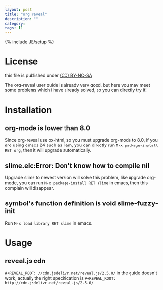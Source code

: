 ```yaml
---
layout: post
title: "org reveal"
description: ""
category:
tags: []
---
```

{% include JB/setup %}
# License
this file is published under [(CC) BY-NC-SA](http://creativecommons.org/licenses/by-nc-sa/3.0/)

[The org-reveal user guide](https://github.com/yjwen/org-reveal/blob/master/Readme.org) is already very good, but here you may meet some problems which i have already solved, so you can directly try it!

# Installation
## org-mode is lower than 8.0
Since org-reveal use ox-html, so you must upgrade org-mode to 8.0, if you are using emacs 24 such as I am, you can directly run `M-x package-install RET org`, then it will upgrade automatically.

## slime.elc:Error: Don't know how to compile nil
Upgrade slime to newest version will solve this problem, like upgrade org-mode, you can run `M-x package-install RET slime` in emacs, then this complain will disappear.

## symbol's function definition is void slime-fuzzy-init
Run `M-x load-library RET slime` in emacs.

# Usage
## reveal.js cdn
`#+REVEAL_ROOT: //cdn.jsdelivr.net/reveal.js/2.5.0/` in the guide doesn't work, actually the right specification is `#+REVEAL_ROOT: http://cdn.jsdelivr.net/reveal.js/2.5.0/`
